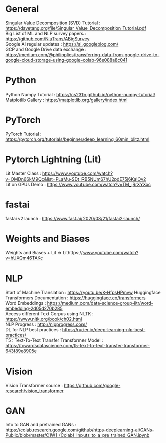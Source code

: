 # General
Singular Value Decomposition (SVD) Tutorial : https://davetang.org/file/Singular_Value_Decomposition_Tutorial.pdf <br/>
Big List of ML and NLP survey papers : https://github.com/NiuTrans/ABigSurvey <br/>
Google AI regular updates : https://ai.googleblog.com/ <br/>
GCP and Google Drive data exchange : https://medium.com/@philipplies/transferring-data-from-google-drive-to-google-cloud-storage-using-google-colab-96e088a8c041 <br/>

# Python
Python Numpy Tutorial : https://cs231n.github.io/python-numpy-tutorial/ <br/>
Matplotlib Gallery : https://matplotlib.org/gallery/index.html <br/>

# PyTorch
PyTorch Tutorial : https://pytorch.org/tutorials/beginner/deep_learning_60min_blitz.html <br/>

# Pytorch Lightning (Lit)
Lit Master Class : https://www.youtube.com/watch?v=OMDn66kM9Qc&list=PLaMu-SDt_RB5NUm67hU2pdE75j6KaIOv2 <br/>
Lit on GPUs Demo : https://www.youtube.com/watch?v=TM_jRrXYXxc <br/>

# fastai
fastai v2 launch : https://www.fast.ai/2020/08/21/fastai2-launch/ <br/>

# Weights and Biases
Weights and Biases + Lit => Lithttps://www.youtube.com/watch?v=hUXQm46TAKc <br/>

# NLP
Start of Machine Translation : https://youtu.be/K-HfpsHPmvw
Huggingface Transformers Documentation : https://huggingface.co/transformers <br/>
Word Embeddings : https://medium.com/data-science-group-iitr/word-embedding-2d05d270b285 <br/>
Access different Text Corpus using NLTK : https://www.nltk.org/book/ch02.html <br/>
NLP Progress : http://nlpprogress.com/ <br/>
DL for NLP best practices : https://ruder.io/deep-learning-nlp-best-practices/ <br/>
T5 : Text-To-Text Transfer Transformer Model : https://towardsdatascience.com/t5-text-to-text-transfer-transformer-643f89e8905e <br/>

# Vision
Vision Transformer source : https://github.com/google-research/vision_transformer <br/>

# GAN
Into to GAN and pretrained GANs : https://colab.research.google.com/github/https-deeplearning-ai/GANs-Public/blob/master/C1W1_(Colab)_Inputs_to_a_pre_trained_GAN.ipynb <br/>
